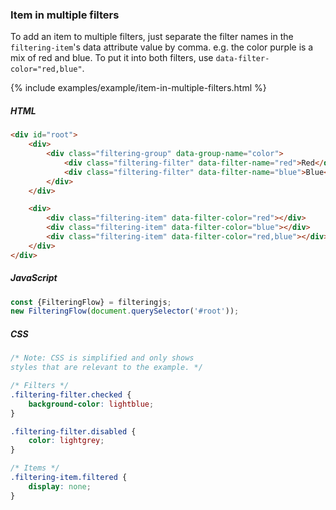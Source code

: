 ### Item in multiple filters

To add an item to multiple filters, just separate the filter names in the `filtering-item`'s data attribute value by comma. e.g. the color purple is a mix of red and blue. To put it into both filters, use `data-filter-color="red,blue"`.

{% include examples/example/item-in-multiple-filters.html %}

<div class="tabs-start"></div>

<div class="tab-title"></div>

##### HTML

<div class="tab-content"></div>

```html
<div id="root">
    <div>
        <div class="filtering-group" data-group-name="color">
            <div class="filtering-filter" data-filter-name="red">Red</div>
            <div class="filtering-filter" data-filter-name="blue">Blue</div>
        </div>
    </div>

    <div>
        <div class="filtering-item" data-filter-color="red"></div>
        <div class="filtering-item" data-filter-color="blue"></div>
        <div class="filtering-item" data-filter-color="red,blue"></div>
    </div>
</div>
```

<div class="tab-title"></div>

##### JavaScript

<div class="tab-content"></div>

```js
const {FilteringFlow} = filteringjs;
new FilteringFlow(document.querySelector('#root'));
```

<div class="tab-title"></div>

##### CSS

<div class="tab-content"></div>

```css
/* Note: CSS is simplified and only shows
styles that are relevant to the example. */

/* Filters */
.filtering-filter.checked {
    background-color: lightblue;
}

.filtering-filter.disabled {
    color: lightgrey;
}

/* Items */
.filtering-item.filtered {
    display: none;
}
```

<div class="tabs-end"></div>
